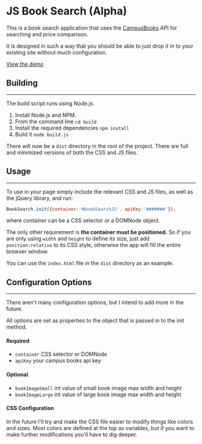JS Book Search (Alpha)
==================================================

This is a book search application that uses the [CampusBooks](https://partners.campusbooks.com) API for searching and price comparison. 



It is designed in such a way that you should be able to just drop it in to your existing site without much configuration. 

[View the demo](http://marshallbrekka.github.com/BookSearch)


## Building
--------------------------------------

The build script runs using Node.js.

1. Install Node.js and NPM.
2. From the command line `cd build`
3. Install the required dependencies `npm install`
4. Build it `node build.js`

There will now be a `dist` directory in the root of the project. There are full and minimized versions of both the CSS and JS files.

## Usage
--------------------------------------


To use in your page simply include the relevant CSS and JS files, as well as the jQuery library, and run:

```javascript
BookSearch.init({container:'#bookSearchJS', apiKey:'#######'});
````

where container can be a CSS selector or a DOMNode object.

The only other requirement is **the container must be positioned.** So if you are only using `width` and `height` to define its size, just add `position:relative` to its CSS style, otherwise the app will fill the entire browser window.

You can use the `index.html` file in the `dist` directory as an example.


## Configuration Options
---------------------------
There aren't many configuration options, but I intend to add more in the future.

All options are set as properties to the object that is passed in to the init method.

#### Required 
- `container` CSS selector or DOMNode
- `apiKey` your campus books api key

#### Optional
- `bookImageSmall` int value of small book image max width and height 
- `bookImageLarge` int value of large book image max width and height


#### CSS Configuration
In the future I'll try and make the CSS file easier to modify things like colors and sizes. Most colors are defined at the top as variables, but if you want to make further modifications you'll have to dig deeper.
